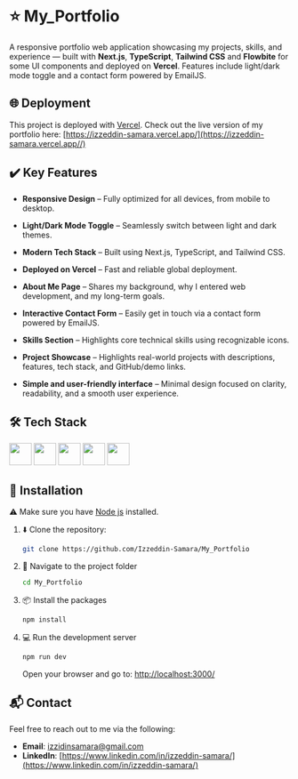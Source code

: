 # ⭐ My_Portfolio
A responsive portfolio web application showcasing my projects, skills, and experience — built with **Next.js**, **TypeScript**, **Tailwind CSS** and **Flowbite** for some UI components and deployed on **Vercel**. Features include light/dark mode toggle and a contact form powered by EmailJS.

## 🌐 Deployment
This project is deployed with [Vercel](https://vercel.com/). Check out the live version of my portfolio here:
[https://izzeddin-samara.vercel.app/](https://izzeddin-samara.vercel.app//)

## ✔️ Key Features 
- **Responsive Design** – Fully optimized for all devices, from mobile to desktop.
  
- **Light/Dark Mode Toggle** – Seamlessly switch between light and dark themes.
  
- **Modern Tech Stack** – Built using Next.js, TypeScript, and Tailwind CSS.
  
- **Deployed on Vercel** – Fast and reliable global deployment.
  
- **About Me Page** – Shares my background, why I entered web development, and my long-term goals.
  
- **Interactive Contact Form** – Easily get in touch via a contact form powered by EmailJS.
  
- **Skills Section** – Highlights core technical skills using recognizable icons.

- **Project Showcase** – Highlights real-world projects with descriptions, features, tech stack, and GitHub/demo links.

- **Simple and user-friendly interface** – Minimal design focused on clarity, readability, and a smooth user experience.


## 🛠️ Tech Stack

<img src="https://cdn.jsdelivr.net/gh/devicons/devicon@latest/icons/nextjs/nextjs-original.svg" width="40" /> <img src="https://cdn.jsdelivr.net/gh/devicons/devicon@latest/icons/typescript/typescript-original.svg" width="40" /> <img src="https://cdn.jsdelivr.net/gh/devicons/devicon@latest/icons/tailwindcss/tailwindcss-original.svg" width="40" /> <img src="https://flowbite-react.com/favicon.ico" width="40" />  <img src="https://cdn.jsdelivr.net/gh/devicons/devicon@latest/icons/vercel/vercel-original.svg" width="40" /> 

## 🔧 Installation
⚠️ Make sure you have [Node js](https://nodejs.org/en) installed.
1. ⬇️ Clone the repository:
   ```bash
   git clone https://github.com/Izzeddin-Samara/My_Portfolio
   ```
2. 📁 Navigate to the project folder
   ```bash
   cd My_Portfolio
   ```
3. 📦 Install the packages
   ```bash
   npm install
   ```
4. 💻 Run the development server
   ```bash
   npm run dev
   ```
   Open your browser and go to: [http://localhost:3000/](http://localhost:3000/)

 ## 📬 Contact

Feel free to reach out to me via the following:

- **Email**: [izzidinsamara@gmail.com](mailto:izzidinsamara@gmail.com)
- **LinkedIn**: [https://www.linkedin.com/in/izzeddin-samara/](https://www.linkedin.com/in/izzeddin-samara/)



